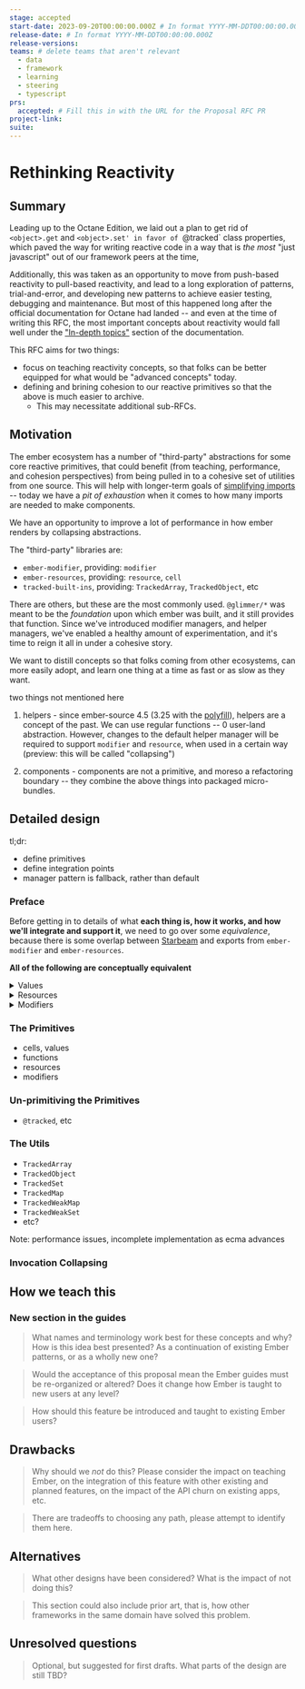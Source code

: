```yaml
---
stage: accepted
start-date: 2023-09-20T00:00:00.000Z # In format YYYY-MM-DDT00:00:00.000Z
release-date: # In format YYYY-MM-DDT00:00:00.000Z
release-versions:
teams: # delete teams that aren't relevant
  - data
  - framework
  - learning
  - steering
  - typescript
prs:
  accepted: # Fill this in with the URL for the Proposal RFC PR
project-link:
suite: 
---
```


<!--- 
Directions for above: 

stage: Leave as is
start-date: Fill in with today's date, 2032-12-01T00:00:00.000Z
release-date: Leave as is
release-versions: Leave as is
teams: Include only the [team(s)](README.md#relevant-teams) for which this RFC applies
prs:
  accepted: Fill this in with the URL for the Proposal RFC PR
project-link: Leave as is
suite: Leave as is
-->

# Rethinking Reactivity

## Summary

Leading up to the Octane Edition, we laid out a plan to get rid of `<object>.get` and `<object>.set' in favor of `@tracked` class properties, which paved the way for writing reactive code in a way that is _the most_ "just javascript" out of our framework peers at the time,

Additionally, this was taken as an opportunity to move from push-based reactivity to pull-based reactivity, and lead to a long exploration of patterns, trial-and-error, and developing new patterns to achieve easier testing, debugging and maintenance.  But most of this happened long after the official documentation for Octane had landed -- and even at the time of writing this RFC, the most important concepts about reactivity would fall well under the ["In-depth topics"](https://guides.emberjs.com/release/in-depth-topics/autotracking-in-depth/) section of the documentation. 

This RFC aims for two things:
- focus on teaching reactivity concepts, so that folks can be better equipped for what would be "advanced concepts" today.
- defining and brining cohesion to our reactive primitives so that the above is much easier to archive. 
  - This may necessitate additional sub-RFCs. 

## Motivation

The ember ecosystem has a number of "third-party" abstractions for some core reactive primitives, that could benefit (from teaching, performance, and cohesion perspectives) from being pulled in to a cohesive set of utilities from one source. This will help with longer-term goals of [simplifying imports](https://github.com/emberjs/rfcs/pull/946) -- today we have a _pit of exhaustion_ when it comes to how many imports are needed to make components.


We have an opportunity to improve a lot of performance in how ember renders by collapsing abstractions. 

The "third-party" libraries are:
- `ember-modifier`, providing: `modifier`
- `ember-resources`, providing: `resource`, `cell`
- `tracked-built-ins`, providing: `TrackedArray`, `TrackedObject`, etc 

There are others, but these are the most commonly used. `@glimmer/*` was meant to be the _foundation_ upon which ember was built, and it still provides that function. Since we've introduced modifier managers, and helper managers, we've enabled a healthy amount of experimentation, and it's time to reign it all in under a cohesive story.


We want to distill concepts so that folks coming from other ecosystems, can more easily adopt, and learn one thing at a time as fast or as slow as they want.

<detail><summary>two things not mentioned here</summary>

1. helpers - since ember-source 4.5 (3.25 with the [polyfill](https://github.com/ember-polyfills/ember-functions-as-helper-polyfill)), helpers are a concept of the past. We can use regular functions -- 0 user-land abstraction.  However, changes to the default helper manager will be required to support `modifier` and `resource`, when used in a certain way (preview: this will be called "collapsing")

2. components - components are not a primitive, and moreso a refactoring boundary -- they combine the above things into packaged micro-bundles.

</details>

## Detailed design

tl;dr:
- define primitives
- define integration points
- manager pattern is fallback, rather than default

[starbeam]: https://www.starbeamjs.com/

### Preface

Before getting in to details of what **each thing is, how it works, and how we'll integrate and support it**, we need to go over some _equivalence_, because there is some overlap between [Starbeam][starbeam] and exports from `ember-modifier` and `ember-resources`. 

**All of the following are conceptually equivalent**

<details><summary>Values</summary>


[s-cells]: https://www.starbeamjs.com/guides/fundamentals/cells.html
[e-cells]: https://ember-resources.pages.dev/funcs/cell

In Starbeam, values are [Cells][s-cells] 

```js
import { Cell } from "@starbeam/universal";
 
const num = Cell(0);
expect(num.current).toBe(0);
```

In ember-resources, the `Cell` from Starbeam is implemented as [`cell`][e-cells]:

```js
import { cell } from "ember-resources";
 
const num = cell(0);
expect(num.current).toBe(0);
```

In `@glimmer/tracking`, `@tracked` can be thought of as a wrapper of `cell`

Specifically, `@tracked` could be implemented as:
```js
class Demo {
  #num = cell(0);

  get num() {
    return this.#num.current;
  }
  set num(value) {
    this.#num.current = value;
  }
}
```
which would be the exact same as what folks are used to today in Ember:
```js
import { tracked } from '@glimmer/tracking';

class Demo {
  @tracked num = 0;
}
```

Note, however, that with decorators landing as a platform feature, 
we'd use this, long-term:
```js
import { tracked } from '@glimmer/tracking';

class Demo {
  @tracked accessor num = 0;
}
```

Also note that originally, the cell API was motivated by and being a way to 
use auto-tracking without a compile step (as the stage-1-style decorators that 
ember folks are used to require compilation).

</details>
<details><summary>Resources</summary>

In Starbeam, a resource looks like this: 
```js
import { Cell, Resource } from "@starbeam/universal";
 
export const Now = Resource(({ on }) => {
  const now = Cell(Date.now());
 
  const timer = setInterval(() => {
    now.set(Date.now());
  });
 
  on.cleanup(() => {
    clearInterval(timer);
  });
 
  return now;
});
```

and in ember-resources, it looks like this:
```js
import { cell, resource } from "ember-resources";
 
export const Now = resource(({ on }) => {
  const now = cell(Date.now());
 
  const timer = setInterval(() => {
    now.set(Date.now());
  });
 
  on.cleanup(() => {
    clearInterval(timer);
  });
 
  return now;
});
```

They are nearly identical.

Where they differ mostly, however, is the pattern for building Resources.

For example, if we need to pass arguments to configure a resource, starbeam would look like this:
```js
import { Cell, Resource } from "@starbeam/universal";
 
export function Now(updateMs) {
    return Resource(({ on }) => {
        const now = Cell(Date.now());

        const timer = setInterval(() => {
            now.set(Date.now());
        }, updateMs);

        on.cleanup(() => {
            clearInterval(timer);
        });

        return now;
    });
}
```

and while we _could_ make the exact same thing using `ember-resources` with just changing the import and casing of `Cell` -> `cell` and `Resource` -> `resource`, it's _insufficient_ if we want to treat rendering resources in the template as equal-importance as usage in JavaScript.

```js
import { cell, resource } from "ember-resources";
 
 // works as you'd expect in JS, doesn't finish evaluating when invoked from a template
export function Now(updateMs) {
    return resource(({ on }) => {
        const now = cell(Date.now());

        const timer = setInterval(() => {
            now.set(Date.now());
        }, updateMs);

        on.cleanup(() => {
            clearInterval(timer);
        });

        return now;
    });
}
```

to remedy this, there is a utility that _would be_ a no-op, if it didn't register a custom _helper manager_ to handle the "collapsing" of the invocations:

```js
import { cell, resource, resourceFactory } from "ember-resources";
 
 // works as you'd expect in JS, doesn't finish evaluating when invoked from a template
export const Now = resourceFactory((updateMs) => {
    return resource(({ on }) => {
        const now = cell(Date.now());

        const timer = setInterval(() => {
            now.set(Date.now());
        }, updateMs);

        on.cleanup(() => {
            clearInterval(timer);
        });

        return now;
    });
});
```

It turns out that this `resourceFactory` concept _juuuust_ crosses the threshold of comfort when folks are learning resources in general. 

Later on in the RFC when "collapsing" is covered, we'll be able to remove reliance on `resourceFactory`.


</details>
<details><summary>Modifiers</summary>

In Starbeam, modifiers are _a pattern_, rather than anything specific, 

```js 
import { Resource } from "@starbeam/universal";

function Wiggle(element) {
  return Resource(({ on }) => {
    let frame;

    let randomTranslate = () => {
      element.animate(...);
      frame = requestAnimationFrame(randomTranslate);
    }

    frame = requestAnimationFrame(randomTranslate);

    on.cleanup(() => cancelAnimationFrame(frame));
  });
}
```

In ember-resources, a modifier is about the same,
with the caveat that a `modifier` wrapper invocation call is needed 
due to needing to register the passed function with a _modifier manager_.

Later on in the RFC when "collapsing" is covered, we'll be able to remove reliance on `modifier`.

```js 
import { resource } from 'ember-resources';
import { modifier } from 'ember-resources/modifier';

const Wiggle = modifier(function Wiggle(element) {
  return resource(({ on }) => {
    let frame;

    let randomTranslate = () => {
      element.animate(...);
      frame = requestAnimationFrame(randomTranslate);
    }

    frame = requestAnimationFrame(randomTranslate);

    on.cleanup(() => cancelAnimationFrame(frame));
  });
});
```

In ember-modifier, a modifier is an arrow function registered with a _modifier manager_
for each created modifier. 

```js 
import { modifier } from 'ember-modifier';

const Wiggle = modifier((element) => {
    let frame;

    let randomTranslate = () => {
      element.animate(...);
      frame = requestAnimationFrame(randomTranslate);
    }

    frame = requestAnimationFrame(randomTranslate);

    return () => cancelAnimationFrame(frame);
});
```

This is the _least_ typing of the options, and it make make sense to keep this API 
in the future, even if it's a wrapper around the resource concept.

For example: 

```js
function modifier(builder) {
  return (element, ...args) => {
    return resource(({ on }) => {
      let maybeDestructor = builder(element, ...args);

      if (maybeDestructor) {
        on.cleanup(maybeDestructor);
      }
    })
  };
}
```


</details>

### The Primitives 

- cells, values
- functions
- resources
- modifiers

### Un-primitiving the Primitives

- `@tracked`, etc

### The Utils

- `TrackedArray`
- `TrackedObject`
- `TrackedSet`
- `TrackedMap`
- `TrackedWeakMap`
- `TrackedWeakSet`
- etc?

Note: performance issues, incomplete implementation as ecma advances

### Invocation Collapsing


## How we teach this

### New section in the guides

> What names and terminology work best for these concepts and why? How is this
idea best presented? As a continuation of existing Ember patterns, or as a
wholly new one?

> Would the acceptance of this proposal mean the Ember guides must be
re-organized or altered? Does it change how Ember is taught to new users
at any level?

> How should this feature be introduced and taught to existing Ember
users?

## Drawbacks

> Why should we *not* do this? Please consider the impact on teaching Ember,
on the integration of this feature with other existing and planned features,
on the impact of the API churn on existing apps, etc.

> There are tradeoffs to choosing any path, please attempt to identify them here.

## Alternatives

> What other designs have been considered? What is the impact of not doing this?

> This section could also include prior art, that is, how other frameworks in the same domain have solved this problem.

## Unresolved questions

> Optional, but suggested for first drafts. What parts of the design are still
TBD?
